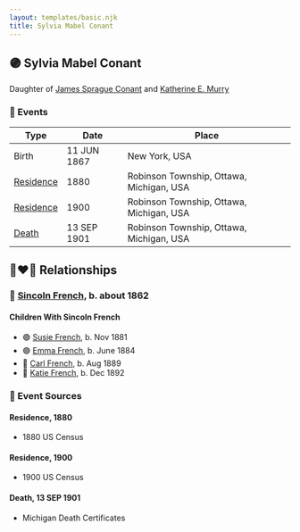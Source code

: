 ```yaml
---
layout: templates/basic.njk
title: Sylvia Mabel Conant
---
```

## 🟣 Sylvia Mabel Conant

Daughter of [James Sprague Conant](/people/6/62404416) and [Katherine E. Murry](/people/2/25746290)

### 📆 Events

Type | Date | Place
------ | ------ | ------
Birth | 11 JUN 1867 | New York, USA
[Residence](#event-3974241b-bf84-4d84-be8b-27a45c8f8fa0) | 1880 | Robinson Township, Ottawa, Michigan, USA
[Residence](#event-3e937e82-12cf-4d71-8335-220043436b92) | 1900 | Robinson Township, Ottawa, Michigan, USA
[Death](#event-9b48c0b7-b9d6-4d42-b4e5-2715821d923a) | 13 SEP 1901 | Robinson Township, Ottawa, Michigan, USA

## 👩‍❤️‍👨 Relationships

### 🔵 [Sincoln French](/people/6/69338120), b. about 1862

#### Children With Sincoln French
* 🟣 [Susie French](/people/1/14699520), b. Nov 1881
* 🟣 [Emma French](/people/4/42805740), b. June 1884
* 🔵 [Carl French](/people/5/56637000), b. Aug 1889
* 🔵 [Katie French](/people/2/2635370), b. Dec 1892
### 📰 Event Sources

#### <a id="event-3974241b-bf84-4d84-be8b-27a45c8f8fa0"></a> Residence, 1880
* 1880 US Census

#### <a id="event-3e937e82-12cf-4d71-8335-220043436b92"></a> Residence, 1900
* 1900 US Census

#### <a id="event-9b48c0b7-b9d6-4d42-b4e5-2715821d923a"></a> Death, 13 SEP 1901
* Michigan Death Certificates
